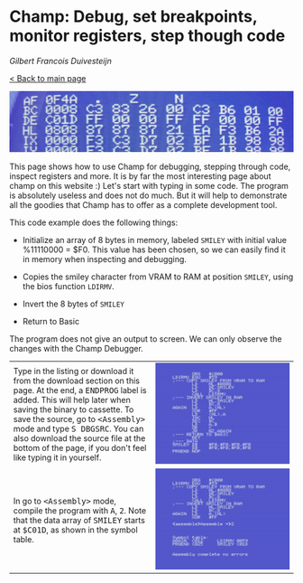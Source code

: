 # Champ: Debug, set breakpoints, monitor registers, step though code

_Gilbert Francois Duivesteijn_

[< Back to main page](index.html)

![header](assets/images/03_champ_debug_header.jpg)

This page shows how to use Champ for debugging, stepping through code, inspect registers and more. It is by far the most interesting page about champ on this website :) Let's start with typing in some code. The program is absolutely useless and does not do much. But it will help to demonstrate all the goodies that Champ has to offer as a complete development tool.



This code example does the following things:

- Initialize an array of 8 bytes in memory, labeled `SMILEY` with initial value %11110000 = $F0. This value has been chosen, so we can easily find it in memory when inspecting and debugging.
- Copies the smiley character from VRAM to RAM at position `SMILEY`,  using the bios function `LDIRMV`. 
- Invert the 8 bytes of `SMILEY`

- Return to Basic

The program does not give an output to screen. We can only observe the changes with the Champ Debugger.

<table>
    <tr>
        <td style="width: 50%;">Type in the listing or download it from the download section on this page. At the end, a <tt>ENDPROG</tt> label is added. This will help later when saving the binary to cassette. 
          To save the source, go to <tt>&lt;Assembly&gt;</tt> mode and type <tt>S DBGSRC</tt>. You can also download the source file at the bottom of the page, if you don't feel like typing it in yourself.</td>
        <td style="width: 50%;"><img src="assets/images/03_champ_debug_001.png"></td>
    </tr>
  <tr>
    <td>In go to <tt>&lt;Assembly&gt;</tt> mode, compile the program with <tt>A</tt>, <tt>2</tt>. Note that the data array of <tt>SMILEY</tt> starts at <tt>$C01D</tt>, as shown in the symbol table.</td>
    <td><img src="assets/images/03_champ_debug_002.png"></td>
  </tr>
</table>
